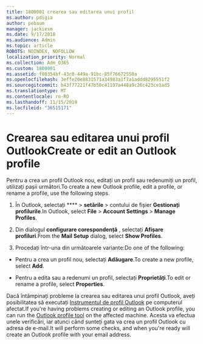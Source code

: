```yaml
---
title: 1800001 crearea sau editarea unui profil
ms.author: pdigia
author: pebaum
manager: jackiesm
ms.date: 9/17/2018
ms.audience: Admin
ms.topic: article
ROBOTS: NOINDEX, NOFOLLOW
localization_priority: Normal
ms.collection: Adm_O365
ms.custom: 1800001
ms.assetid: f08354bf-43c0-449a-91bc-85f76672550a
ms.openlocfilehash: 3effe20e8831571a34983a1f7a1addd8295551f2
ms.sourcegitcommit: b43f77221f47b50c41197a448a9c26c423ce1ad5
ms.translationtype: MT
ms.contentlocale: ro-RO
ms.lasthandoff: 11/15/2019
ms.locfileid: "36515171"
---
```

# <a name="create-or-edit-an-outlook-profile"></a><span data-ttu-id="a85af-102">Crearea sau editarea unui profil Outlook</span><span class="sxs-lookup"><span data-stu-id="a85af-102">Create or edit an Outlook profile</span></span>

<span data-ttu-id="a85af-103">Pentru a crea un profil Outlook nou, editați un profil sau redenumiți un profil, utilizați pașii următori.</span><span class="sxs-lookup"><span data-stu-id="a85af-103">To create a new Outlook profile, edit a profile, or rename a profile, use the following steps.</span></span>
  
1. <span data-ttu-id="a85af-104">În Outlook, selectați \*\*\*\* \> **setările** \> contului de fișier **Gestionați profilurile**.</span><span class="sxs-lookup"><span data-stu-id="a85af-104">In Outlook, select **File** \> **Account Settings** \> **Manage Profiles**.</span></span>
    
2. <span data-ttu-id="a85af-105">Din dialogul **configurare corespondență** , selectați **Afișare profiluri**.</span><span class="sxs-lookup"><span data-stu-id="a85af-105">From the **Mail Setup** dialog, select **Show Profiles**.</span></span>
    
3. <span data-ttu-id="a85af-106">Procedați într-una din următoarele variante:</span><span class="sxs-lookup"><span data-stu-id="a85af-106">Do one of the following:</span></span>
    
  - <span data-ttu-id="a85af-107">Pentru a crea un profil nou, selectați **Adăugare**.</span><span class="sxs-lookup"><span data-stu-id="a85af-107">To create a new profile, select **Add**.</span></span>
    
  - <span data-ttu-id="a85af-108">Pentru a edita sau a redenumi un profil, selectați **Proprietăți**.</span><span class="sxs-lookup"><span data-stu-id="a85af-108">To edit or rename a profile, select **Properties**.</span></span>
    
<span data-ttu-id="a85af-109">Dacă întâmpinați probleme la crearea sau editarea unui profil Outlook, aveți posibilitatea să executați [Instrumentul de profil Outlook](https://aka.ms/SaRA-OutlookSetupProfile) pe computerul afectat.</span><span class="sxs-lookup"><span data-stu-id="a85af-109">If you're having problems creating or editing an Outlook profile, you can run the [Outlook profile tool](https://aka.ms/SaRA-OutlookSetupProfile) on the affected machine.</span></span> <span data-ttu-id="a85af-110">Acesta va efectua unele verificări, iar atunci când sunteți gata va crea un profil Outlook cu adresa de e-mail.</span><span class="sxs-lookup"><span data-stu-id="a85af-110">It will perform some checks, and when you're ready will create an Outlook profile with your email address.</span></span> 
  

